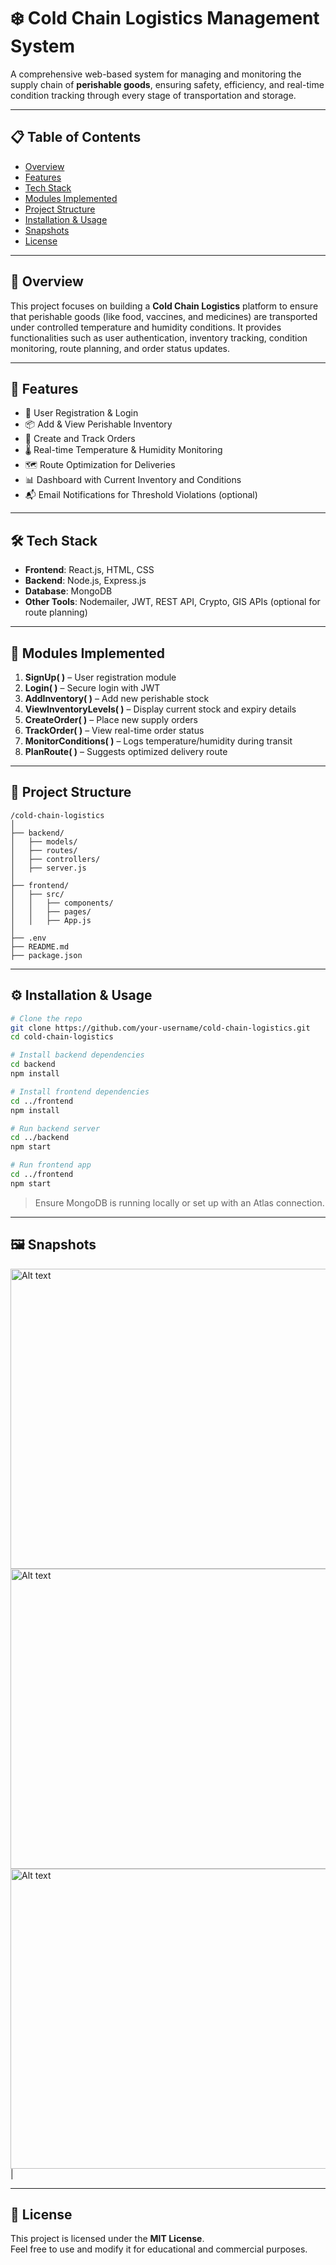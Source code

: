 # ❄️ Cold Chain Logistics Management System

A comprehensive web-based system for managing and monitoring the supply chain of **perishable goods**, ensuring safety, efficiency, and real-time condition tracking through every stage of transportation and storage.

---

## 📋 Table of Contents

- [Overview](#overview)  
- [Features](#features)  
- [Tech Stack](#tech-stack)  
- [Modules Implemented](#modules-implemented)  
- [Project Structure](#project-structure)  
- [Installation & Usage](#installation--usage)  
- [Snapshots](#snapshots)  
- [License](#license)  

---

## 🧠 Overview

This project focuses on building a **Cold Chain Logistics** platform to ensure that perishable goods (like food, vaccines, and medicines) are transported under controlled temperature and humidity conditions. It provides functionalities such as user authentication, inventory tracking, condition monitoring, route planning, and order status updates.

---

## 🚀 Features

- 🔐 User Registration & Login  
- 📦 Add & View Perishable Inventory  
- 🧾 Create and Track Orders  
- 🌡️ Real-time Temperature & Humidity Monitoring  
- 🗺️ Route Optimization for Deliveries  
- 📊 Dashboard with Current Inventory and Conditions  
- 📬 Email Notifications for Threshold Violations (optional)  

---

## 🛠 Tech Stack

- **Frontend**: React.js, HTML, CSS  
- **Backend**: Node.js, Express.js  
- **Database**: MongoDB  
- **Other Tools**: Nodemailer, JWT, REST API, Crypto, GIS APIs (optional for route planning)  

---

## 📁 Modules Implemented

1. **SignUp( )** – User registration module  
2. **Login( )** – Secure login with JWT  
3. **AddInventory( )** – Add new perishable stock  
4. **ViewInventoryLevels( )** – Display current stock and expiry details  
5. **CreateOrder( )** – Place new supply orders  
6. **TrackOrder( )** – View real-time order status  
7. **MonitorConditions( )** – Logs temperature/humidity during transit  
8. **PlanRoute( )** – Suggests optimized delivery route  

---

## 📂 Project Structure

```
/cold-chain-logistics
│
├── backend/
│   ├── models/
│   ├── routes/
│   ├── controllers/
│   ├── server.js
│
├── frontend/
│   ├── src/
│   │   ├── components/
│   │   ├── pages/
│   │   ├── App.js
│
├── .env
├── README.md
├── package.json
```

---

## ⚙️ Installation & Usage

```bash
# Clone the repo
git clone https://github.com/your-username/cold-chain-logistics.git
cd cold-chain-logistics

# Install backend dependencies
cd backend
npm install

# Install frontend dependencies
cd ../frontend
npm install

# Run backend server
cd ../backend
npm start

# Run frontend app
cd ../frontend
npm start
```

> Ensure MongoDB is running locally or set up with an Atlas connection.

---

## 🖼️ Snapshots
<img src="https://github.com/user-attachments/assets/d6b9dce2-da28-4df7-a78d-9233df391a81" alt="Alt text" width="1920" height="480"> 
<img src="https://github.com/user-attachments/assets/07b52844-c996-49f1-982e-53c4f9e0bddd" alt="Alt text" width="1920" height="480">
<img src="https://github.com/user-attachments/assets/33ef262a-87b4-459a-b5a0-3627cd791d85" alt="Alt text" width="1920" height="480"> |

---

## 📜 License

This project is licensed under the **MIT License**.  
Feel free to use and modify it for educational and commercial purposes.
